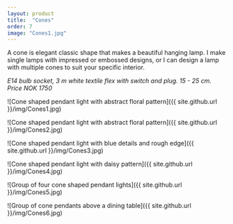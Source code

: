 ```yaml
---
layout: product
title:  "Cones"
order: 7
image: "Cones1.jpg"
---
```


A cone is elegant classic shape that makes a beautiful hanging lamp. I make single lamps with impressed or embossed designs, or I can design a lamp with multiple cones to suit your specific interior.

*E14 bulb socket, 3 m white textile flex with switch and plug. 15 - 25 cm.*
*Price NOK 1750*

![Cone shaped pendant light with abstract floral pattern]({{ site.github.url }}/img/Cones1.jpg)

![Cone shaped pendant light with abstract floral pattern]({{ site.github.url }}/img/Cones2.jpg)

![Cone shaped pendant light with blue details and rough edge]({{ site.github.url }}/img/Cones3.jpg)

![Cone shaped pendant light with daisy pattern]({{ site.github.url }}/img/Cones4.jpg)

![Group of four cone shaped pendant lights]({{ site.github.url }}/img/Cones5.jpg)

![Group of cone pendants above a dining table]({{ site.github.url }}/img/Cones6.jpg)
